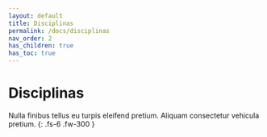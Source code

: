 ```yaml
---
layout: default
title: Disciplinas
permalink: /docs/disciplinas
nav_order: 2
has_children: true
has_toc: true
---
```


# Disciplinas
Nulla finibus tellus eu turpis eleifend pretium. Aliquam consectetur vehicula pretium.
{: .fs-6 .fw-300 }